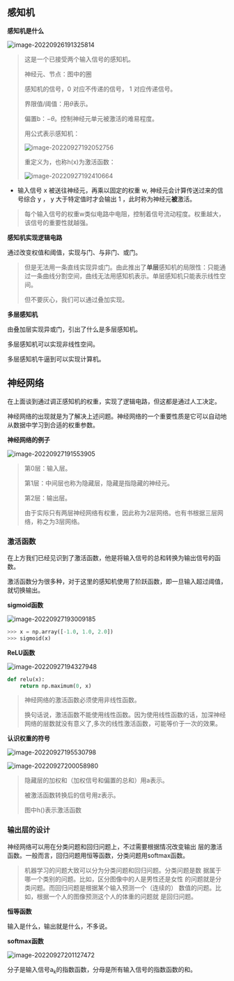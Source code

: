 ## 感知机

**感知机是什么**

![image-20220926191325814](http://pic.shixiaocaia.fun/202209261913508.png)

> 这是一个已接受两个输入信号的感知机。
>
> 神经元、节点：图中的圈
>
> 感知机的信号，0 对应不传递的信号， 1 对应传递信号。
>
> 界限值/阈值：用$\theta$表示。
>
> 偏置b：$-\theta$。控制神经元单元被激活的难易程度。
>
> 用公式表示感知机：
>
> ![image-20220927192052756](http://pic.shixiaocaia.fun/202209272016969.png)
>
> 重定义为，也称h(x)为激活函数：
>
> ![image-20220927192410664](http://pic.shixiaocaia.fun/202209271924901.png)

- 输入信号 x 被送往神经元，再乘以固定的权重 w, 神经元会计算传送过来的信号综合 y ， y 大于特定值时才会输出 1 ，此时称为神经元**被**激活。

> 每个输入信号的权重w类似电路中电阻，控制着信号流动程度。权重越大，该信号的重要性就越强。

**感知机实现逻辑电路**

通过改变权值和阈值，实现与门、与非门、或门。

> 但是无法用一条直线实现异或门。由此推出了**单层**感知机的局限性：只能通过一条曲线分割空间，曲线无法用感知机表示。单层感知机只能表示线性空间。
>
> 但不要灰心，我们可以通过叠加实现。

**多层感知机**

由叠加层实现异或门，引出了什么是多层感知机。

多层感知机可以实现非线性空间。

多层感知机牛逼到可以实现计算机。

## 神经网络

在上面谈到通过调正感知机的权重，实现了逻辑电路，但这都是通过人工决定。

神经网络的出现就是为了解决上述问题。神经网络的一个重要性质是它可以自动地从数据中学习到合适的权重参数。

**神经网络的例子**

![image-20220927191553905](http://pic.shixiaocaia.fun/202209271915695.png)

> 第0层：输入层。
>
> 第1层：中间层也称为隐藏层，隐藏是指隐藏的神经元。
>
> 第2层：输出层。
>
> 由于实际只有两层神经网络有权重，因此称为2层网络。也有书根据三层网络，称之为3层网络。

### 激活函数

在上方我们已经见识到了激活函数，他是将输入信号的总和转换为输出信号的函数。

激活函数分为很多种，对于这里的感知机使用了阶跃函数，即一旦输入超过阈值，就切换输出。

**sigmoid函数**

![image-20220927193009185](http://pic.shixiaocaia.fun/202209271930468.png)

```python
>>> x = np.array([-1.0, 1.0, 2.0])
>>> sigmoid(x)
```

**ReLU函数**

![image-20220927194327948](http://pic.shixiaocaia.fun/202209271943976.png)

```python
def relu(x): 
    return np.maximum(0, x)
```

> 神经网络的激活函数必须使用非线性函数。
>
> 换句话说，激活函数不能使用线性函数。因为使用线性函数的话，加深神经网络的层数就没有意义了,多次的线性激活函数，可能等价于一次的效果。

**认识权重的符号**

![image-20220927195530798](http://pic.shixiaocaia.fun/202209271955095.png)

![image-20220927200058980](http://pic.shixiaocaia.fun/202209272001702.png)

> 隐藏层的加权和（加权信号和偏置的总和）用a表示。
>
> 被激活函数转换后的信号用z表示。
>
> 图中h()表示激活函数

### 输出层的设计

神经网络可以用在分类问题和回归问题上，不过需要根据情况改变输出 层的激活函数。一般而言，回归问题用恒等函数，分类问题用softmax函数。

> 机器学习的问题大致可以分为分类问题和回归问题。分类问题是数 据属于哪一个类别的问题。比如，区分图像中的人是男性还是女性 的问题就是分类问题。而回归问题是根据某个输入预测一个（连续的） 数值的问题。比如，根据一个人的图像预测这个人的体重的问题就
> 是回归问题。

**恒等函数**

输入是什么，输出就是什么，不多说。

**softmax函数**

![image-20220927201127472](http://pic.shixiaocaia.fun/202209272011428.png)

分子是输入信号a<sub>k</sub>的指数函数，分母是所有输入信号的指数函数的和。
